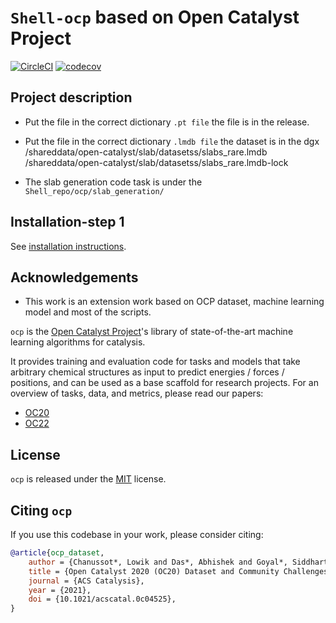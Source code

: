 # `Shell-ocp` based on Open Catalyst Project

[![CircleCI](https://circleci.com/gh/Open-Catalyst-Project/ocp.svg?style=shield)](https://circleci.com/gh/Open-Catalyst-Project/ocp)
[![codecov](https://codecov.io/gh/Open-Catalyst-Project/ocp/branch/codecov/graph/badge.svg?token=M606LH5LK6)](https://codecov.io/gh/Open-Catalyst-Project/ocp)

## Project description

- Put the file in the correct dictionary `.pt file` the file is in the release.
- Put the file in the correct dictionary `.lmdb file` the dataset is in the dgx /shareddata/open-catalyst/slab/datasetss/slabs_rare.lmdb    /shareddata/open-catalyst/slab/datasetss/slabs_rare.lmdb-lock 

- The slab generation code task is under the `Shell_repo/ocp/slab_generation/`


## Installation-step 1

See [installation instructions](https://github.com/Open-Catalyst-Project/ocp/blob/main/INSTALL.md).

<!-- ## Installation-step 2

* Install specific versions of Pymatgen and ASE: `pip install pymatgen==2020.4.2 `
* Install Catkit from Github: `pip install git+https://github.com/ulissigroup/CatKit.git catkit`
* Clone this repo and install with: `pip install -e ..` -->



## Acknowledgements

* This work is an extension work based on OCP dataset, machine learning model and most of the scripts.

`ocp` is the [Open Catalyst Project](https://opencatalystproject.org/)'s
library of state-of-the-art machine learning algorithms for catalysis.

<!-- <div align="left">
    <img src="https://user-images.githubusercontent.com/1156489/170388229-642c6619-dece-4c88-85ef-b46f4d5f1031.gif">
</div> -->

It provides training and evaluation code for tasks and models that take arbitrary
chemical structures as input to predict energies / forces / positions, and can
be used as a base scaffold for research projects. For an overview of tasks, data, and metrics, please read our papers:
 - [OC20](https://arxiv.org/abs/2010.09990)
 - [OC22](https://arxiv.org/abs/2206.08917)


## License

`ocp` is released under the [MIT](https://github.com/Open-Catalyst-Project/ocp/blob/main/LICENSE.md) license.

## Citing `ocp`

If you use this codebase in your work, please consider citing:

```bibtex
@article{ocp_dataset,
    author = {Chanussot*, Lowik and Das*, Abhishek and Goyal*, Siddharth and Lavril*, Thibaut and Shuaibi*, Muhammed and Riviere, Morgane and Tran, Kevin and Heras-Domingo, Javier and Ho, Caleb and Hu, Weihua and Palizhati, Aini and Sriram, Anuroop and Wood, Brandon and Yoon, Junwoong and Parikh, Devi and Zitnick, C. Lawrence and Ulissi, Zachary},
    title = {Open Catalyst 2020 (OC20) Dataset and Community Challenges},
    journal = {ACS Catalysis},
    year = {2021},
    doi = {10.1021/acscatal.0c04525},
}
```

